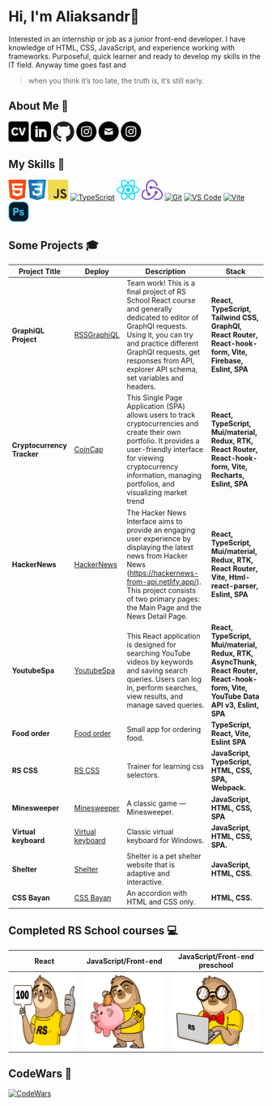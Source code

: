 # Hi, I'm Aliaksandr👋

Interested in an internship or job as a junior front-end developer. I have knowledge of HTML, CSS, JavaScript, and experience working with frameworks. Purposeful, quick learner and ready to develop my skills in the IT field. Anyway time goes fast and

> when you think it’s too late, the truth is, it’s still early.

## About Me 🚀

[<img src="./img/cv.png" alt="CV" height="40">](https://spacepocket1985.github.io/rsschool-cv/)
[<img src="./img/linkedin.png" alt="Linkedin" height="40">](https://www.linkedin.com/in/aliaksandr-klintsevich-860b8a278/)
[<img src="./img/github.png" alt="Github" height="40">](https://github.com/spacepocket1985/)
[<img src="./img/instagram.png" alt="Instagram" height="40">](https://instagram.com/space85pocket)
[<img src="./img/mail.png" alt="mail" height="40">](mailto:space1985pocket@gmail.com)
[<img src="./img/instagram.png" alt="codewars" height="40">](https://instagram.com/space85pocket)

## My Skills 🔪

[<img src="./img/html.png" alt="HTML" height="40">](https://developer.mozilla.org/en-US/docs/Web/HTML)
[<img src="./img/css.png" alt="CSS" height="40">](https://developer.mozilla.org/en-US/docs/Web/CSS)
[<img src="https://raw.githubusercontent.com/github/explore/80688e429a7d4ef2fca1e82350fe8e3517d3494d/topics/javascript/javascript.png" alt="JavaScript" height="40">](https://developer.mozilla.org/en-US/docs/Web/JavaScript)
[<img src="https://github.com/remojansen/logo.ts/blob/master/ts.png?raw=true" alt="TypeScript" height="40">](https://www.typescriptlang.org/)
[<img src="./img/react.png" alt="React" height="40">](https://react.dev/)
[<img src="./img/redux.png" alt="Redux" height="40">](https://redux.js.org/)
[<img src="https://git-scm.com/images/logos/downloads/Git-Icon-1788C.png" alt="Git" height="40">](https://git-scm.com/)
[<img src="https://code.visualstudio.com/assets/favicon.ico" alt="VS Code" height="40">](https://code.visualstudio.com/)
[<img src="https://vitejs.dev/logo-with-shadow.png" alt="Vite" height="40">](https://vitejs.dev/)
[<img src="./img/ps.png" alt="Photoshop" height="40">](https://www.adobe.com/cis_ru/products/photoshop.html)

## Some Projects 🎓

| Project Title | Deploy | Description |Stack|
| ------------- | ------------ | ------------|------------ |
| **GraphiQL Project**| [RSSGraphiQL](https://dancing-begonia-be63b2.netlify.app/) | Team work! This is a final project of RS School React  course and generally dedicated to editor of GraphQl requests. Using it, you can try and practice different GraphQl requests, get responses from API, explorer API schema, set variables and headers. |**React, TypeScript, Tailwind CSS, GraphQl, React Router, React-hook-form, Vite, Firebase, Eslint, SPA** |
| **Cryptocurrency Tracker**| [CoinCap](https://crypto-coincap.netlify.app/) |This Single Page Application (SPA) allows users to track cryptocurrencies and create their own portfolio. It provides a user-friendly interface for viewing cryptocurrency information, managing portfolios, and visualizing market trend |**React, TypeScript, Mui/material, Redux, RTK, React Router, React-hook-form, Vite, Recharts, Eslint, SPA** |
| **HackerNews**| [HackerNews](https://spa-youtube.netlify.app/) |The Hacker News Interface aims to provide an engaging user experience by displaying the latest news from Hacker News (https://hackernews-from-api.netlify.app/). This project consists of two primary pages: the Main Page and the News Detail Page. |**React, TypeScript, Mui/material, Redux, RTK, React Router, Vite, Html-react-parser, Eslint, SPA** |
| **YoutubeSpa**| [YoutubeSpa](https://spa-youtube.netlify.app/) |This React application is designed for searching YouTube videos by keywords and saving search queries. Users can log in, perform searches, view results, and manage saved queries. |**React, TypeScript, Mui/material, Redux, RTK, AsyncThunk, React Router, React-hook-form, Vite, YouTube Data API v3, Eslint, SPA** |
| **Food order**| [Food order](https://food9999order.netlify.app/) |Small app for ordering food. |**TypeScript, React, Vite, Eslint SPA** |
| **RS CSS** | [RS CSS](https://rolling-scopes-school.github.io/spacepocket1985-JSFE2023Q1/rs-css/) |Trainer for learning css selectors. |**JavaScript, TypeScript, HTML, CSS, SPA, Webpack.** |
| **Minesweeper** | [Minesweeper](https://rolling-scopes-school.github.io/spacepocket1985-JSFE2023Q1/minesweeper/) |A classic game — Minesweeper.|**JavaScript, HTML, CSS, SPA** |
| **Virtual keyboard** | [Virtual keyboard](https://spacepocket1985.github.io/virtual-keyboard/) |Classic virtual keyboard for Windows. |**JavaScript, HTML, CSS, SPA.** |
| **Shelter** | [Shelter](https://rolling-scopes-school.github.io/spacepocket1985-JSFE2023Q1/shelter/index.html) |Shelter is a pet shelter website that is adaptive and interactive. |**JavaScript, HTML, CSS.** |
| **CSS Bayan** | [CSS Bayan](https://spacepocket1985.github.io/cssBayan/) |An accordion with HTML and CSS only. |**HTML, CSS.** |


## Сompleted RS School courses 💻
| React | JavaScript/Front-end  | JavaScript/Front-end preschool|
| ------------- | -------------  | -------------|
| [<img src="./img/rs-react.png" alt="RS-School" height="150">](https://rs.school/courses/reactjs) | [<img src="./img/rs-js.png" alt="RS-School" height="150">](https://rs.school/courses/javascript-ru) | [<img src="./img/rs-pre.png" alt="RS-School" height="150">](https://rs.school/courses/javascript-preschool-ru)|

## СodeWars 🐯
[<img src="https://www.codewars.com/users/rsschool_aa6b4f5fa6175c86/badges/large" alt="СodeWars ">](https://www.codewars.com/users/rsschool_aa6b4f5fa6175c86)


